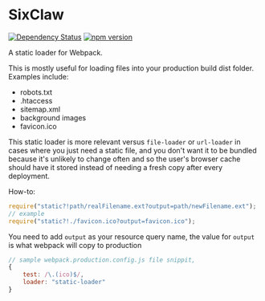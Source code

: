 SixClaw
=======

[![Dependency Status](https://david-dm.org/herereadthis/sixclaw.svg)](https://david-dm.org/herereadthis/sixclaw)
[![npm version](https://badge.fury.io/js/static-loader.svg)](https://www.npmjs.com/package/static-loader)

A static loader for Webpack.

This is mostly useful for loading files into your production build dist folder. Examples include:

* robots.txt
* .htaccess
* sitemap.xml
* background images
* favicon.ico

This static loader is more relevant versus ```file-loader``` or ```url-loader``` in cases where you just need a static file, and you don't want it to be bundled because it's unlikely to change often and so the user's browser cache should have it stored instead of needing a fresh copy after every deployment.

How-to:

```javascript
require("static?!path/realFilename.ext?output=path/newFilename.ext");
// example
require("static?!./favicon.ico?output=favicon.ico");
```

You need to add ```output``` as your resource query name, the value for ```output``` is what webpack will copy to production

```javascript
// sample webpack.production.config.js file snippit,
{
    test: /\.(ico)$/,
    loader: "static-loader"
}
```

